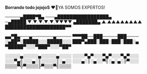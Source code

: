 
**Borrando todo jojojoS**
❤️‍🔥YA SOMOS EXPERTOS!

─────▄████▀█▄
───▄█████████████████▄
─▄█████.▼.▼.▼.▼.▼.▼▼▼▼
▄███████▄.▲.▲▲▲▲▲▲▲▲
████████████████████▀▀


▄▄▀█▄───▄───────▄─────
▀▀▀██──███─────███────
░▄██▀░█████░░░█████░░░
███▀▄███░███░███░███░▄
▀█████▀░░░▀███▀░░░▀██▀


░░░░░▄░░░░░▄░░░░░▄░░░░
░░░░▀▄▀░░░▀▄▀░░░▀▄▀░░░
░░░▀▄╣░░░▄░║░░░░░║░▄░░
░░░▄░║░▄░░▀╣░▄░▄░╠▀░░░
▒▒▒▒▀╬▀▒▒▒▒╠▀▒▒▒▀╣▒▒▒▒
